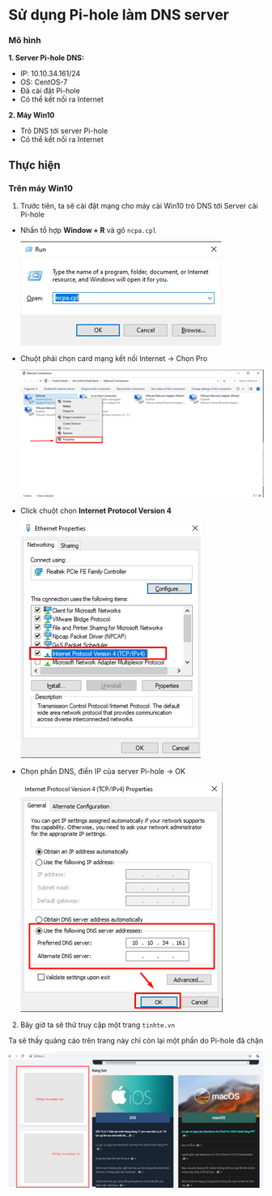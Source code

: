 # Sử dụng Pi-hole làm DNS server



### Mô hình
**1. Server Pi-hole DNS:** 
- IP: 10.10.34.161/24
- OS: CentOS-7
- Đã cài đặt Pi-hole
- Có thể kết nối ra Internet


**2. Máy Win10**
- Trỏ DNS tới server Pi-hole
- Có thể kết nối ra Internet


## Thực hiện

### Trên máy Win10
1. Trước tiên, ta sẽ cài đặt mạng cho máy cài Win10 trỏ DNS tới Server cài Pi-hole

- Nhấn tổ hợp **Window + R** và gõ `ncpa.cpl`

    <img src="..\images\Screenshot_18.png">

- Chuột phải chọn card mạng kết nối Internet -> Chọn Pro

    <img src="..\images\Screenshot_19.png">

- Click chuột chọn **Internet Protocol Version 4**

    <img src="..\images\Screenshot_20.png">

- Chọn phần DNS, điền IP của server Pi-hole -> OK

    <img src="..\images\Screenshot_21.png">

2. Bây giờ ta sẽ thử truy cập một trang `tinhte.vn`

Ta sẽ thấy quảng cáo trên trang này chỉ còn lại một phần do Pi-hole đã chặn

<img src="..\images\Screenshot_22.png">